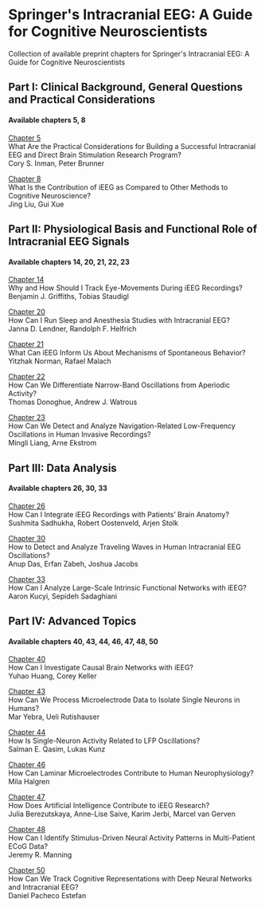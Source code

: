 # Springer's Intracranial EEG: A Guide for Cognitive Neuroscientists
Collection of available preprint chapters for Springer's Intracranial EEG: A Guide for Cognitive Neuroscientists

## Part I: Clinical Background, General Questions and Practical Considerations

#### Available chapters 5, 8 

[Chapter 5](https://psyarxiv.com/r37q2)    
What Are the Practical Considerations for Building a Successful Intracranial EEG and Direct Brain Stimulation Research Program?  
Cory S. Inman, Peter Brunner

[Chapter 8](https://psyarxiv.com/ndqp2/)   
What Is the Contribution of iEEG as Compared to Other Methods to Cognitive Neuroscience?  
Jing Liu, Gui Xue

## Part II: Physiological Basis and Functional Role of Intracranial EEG Signals

#### Available chapters 14, 20, 21, 22, 23   

[Chapter 14](https://psyarxiv.com/7pyk9/)  
Why and How Should I Track Eye-Movements During iEEG Recordings?  
Benjamin J. Griffiths, Tobias Staudigl  

[Chapter 20](https://psyarxiv.com/s65q4/)  
How Can I Run Sleep and Anesthesia Studies with Intracranial EEG?  
Janna D. Lendner, Randolph F. Helfrich  

[Chapter 21](https://psyarxiv.com/94vd5/)  
What Can iEEG Inform Us About Mechanisms of Spontaneous Behavior?  
Yitzhak Norman, Rafael Malach  

[Chapter 22](https://psyarxiv.com/k6nhd/)  
How Can We Differentiate Narrow-Band Oscillations from Aperiodic Activity?  
Thomas Donoghue, Andrew J. Watrous  

[Chapter 23](https://psyarxiv.com/q4mt2)  
How Can We Detect and Analyze Navigation-Related Low-Frequency Oscillations in Human Invasive Recordings?  
Mingli Liang, Arne Ekstrom  

## Part III: Data Analysis

#### Available chapters 26, 30, 33

[Chapter 26](https://psyarxiv.com/9jd32/)  
How Can I Integrate iEEG Recordings with Patients’ Brain Anatomy?  
Sushmita Sadhukha, Robert Oostenveld, Arjen Stolk  

[Chapter 30](https://psyarxiv.com/jhnpr/)  
How to Detect and Analyze Traveling Waves in Human Intracranial EEG Oscillations?  
Anup Das, Erfan Zabeh, Joshua Jacobs  

[Chapter 33](https://psyarxiv.com/tmvwf)  
How Can I Analyze Large-Scale Intrinsic Functional Networks with iEEG?  
Aaron Kucyi, Sepideh Sadaghiani  

## Part IV: Advanced Topics

#### Available chapters 40, 43, 44, 46, 47, 48, 50 

[Chapter 40](https://arxiv.org/abs/2205.07045)  
How Can I Investigate Causal Brain Networks with iEEG?  
Yuhao Huang, Corey Keller

[Chapter 43](https://psyarxiv.com/fersu/)  
How Can We Process Microelectrode Data to Isolate Single Neurons in Humans?  
Mar Yebra, Ueli Rutishauser  

[Chapter 44](https://psyarxiv.com/jtm4k)  
How Is Single-Neuron Activity Related to LFP Oscillations?  
Salman E. Qasim, Lukas Kunz  

[Chapter 46](https://psyarxiv.com/r6ym7/)  
How Can Laminar Microelectrodes Contribute to Human Neurophysiology?  
Mila Halgren

[Chapter 47](https://arxiv.org/abs/2207.13190)  
How Does Artificial Intelligence Contribute to iEEG Research?  
Julia Berezutskaya, Anne-Lise Saive, Karim Jerbi, Marcel van Gerven  

[Chapter 48](https://arxiv.org/pdf/2202.01933.pdf)  
How Can I Identify Stimulus-Driven Neural Activity Patterns in Multi-Patient ECoG Data?  
Jeremy R. Manning  

[Chapter 50](https://psyarxiv.com/qmb2e/)  
How Can We Track Cognitive Representations with Deep Neural Networks and Intracranial EEG?  
Daniel Pacheco Estefan  
